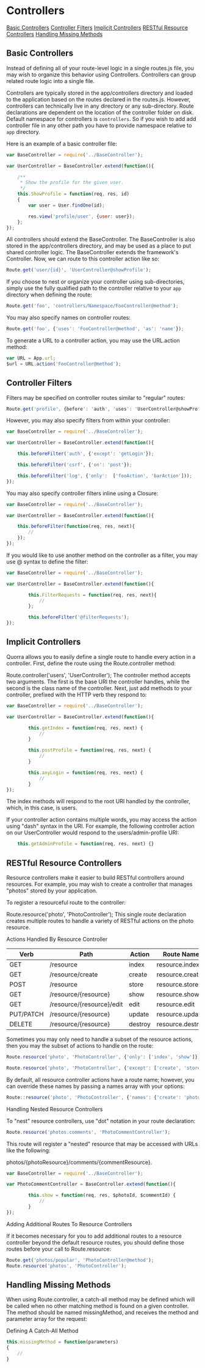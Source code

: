 # Controllers

[Basic Controllers](#basic-controllers)
[Controller Filters](#controller-filters)
[Implicit Controllers](#implicit-controllers)
[RESTful Resource Controllers](#restful-resource-controllers)
[Handling Missing Methods](#handling-missing-methods)

## Basic Controllers

Instead of defining all of your route-level logic in a single routes.js file, you may wish to organize this behavior
 using Controllers. Controllers can group related route logic into a single file.

Controllers are typically stored in the app/controllers directory and loaded to the application based on the routes
declared in the routes.js. However, controllers can technically live in any directory or any sub-directory. Route
declarations are dependent on the location of the controller folder on disk. Default namespace for controllers is
`controllers`. So if you wish to add add controller file in any other path you have to provide namespace
relative to `app` directory.

Here is an example of a basic controller file:

```javascript
var BaseController = require('../BaseController');

var UserController = BaseController.extend(function(){

    /**
     * Show the profile for the given user.
     */
    this.ShowProfile = function(req, res, id)
    {
        var user = User.findOne(id);

        res.view('profile/user', {user: user});
    };
});
```

All controllers should extend the BaseController. The BaseController is also stored in the app/controllers directory,
 and may be used as a place to put shared controller logic. The BaseController extends the framework's Controller.
 Now, we can route to this controller action like so:

```javascript
Route.get('user/{id}', 'UserController@showProfile');
```

If you choose to nest or organize your controller using sub-directories, simply use the fully qualified path to the
controller relative to your `app` directory when defining the route:

```javascript
Route.get('foo', 'controllers/Namespace/FooController@method');
```

You may also specify names on controller routes:

```javascript
Route.get('foo', {'uses': 'FooController@method', 'as': 'name'});
```

To generate a URL to a controller action, you may use the URL.action method:

```javascript
var URL = App.url;
$url = URL.action('FooController@method');
```

## Controller Filters

Filters may be specified on controller routes similar to "regular" routes:

```javascript
Route.get('profile', {before': 'auth', 'uses': 'UserController@showProfile'});
```

However, you may also specify filters from within your controller:

```javascript
var BaseController = require('../BaseController');

var UserController = BaseController.extend(function(){

    this.beforeFilter('auth', {'except': 'getLogin'});

    this.beforeFilter('csrf', {'on': 'post'});

    this.beforeFilter('log', {'only':  ['fooAction', 'barAction']));
});
```

You may also specify controller filters inline using a Closure:

```javascript
var BaseController = require('../BaseController');

var UserController = BaseController.extend(function(){

    this.beforeFilter(function(req, res, next){
        //
    });
});
```

If you would like to use another method on the controller as a filter, you may use @ syntax to define the filter:

```javascript
var BaseController = require('../BaseController');

var UserController = BaseController.extend(function(){

        this.FilterRequests = function(req, res, next){
            //
        };

        this.beforeFilter('@filterRequests');
});
```

## Implicit Controllers

Quorra allows you to easily define a single route to handle every action in a controller. First, define the route using
the Route.controller method:

Route.controller('users', 'UserController');
The controller method accepts two arguments. The first is the base URI the controller handles, while the second is the class name of the controller. Next, just add methods to your controller, prefixed with the HTTP verb they respond to:

```javascript
var BaseController = require('../BaseController');

var UserController = BaseController.extend(function(){

        this.getIndex = function(req, res, next) {
            //
        }

        this.postProfile = function(req, res, next) {
            //
        }

        this.anyLogin = function(req, res, next) {
            //
        }
});
```

The index methods will respond to the root URI handled by the controller, which, in this case, is users.

If your controller action contains multiple words, you may access the action using "dash" syntax in the URI. For example, the following controller action on our UserController would respond to the users/admin-profile URI:

```javascript
    this.getAdminProfile = function(req, res, next) {}
```

## RESTful Resource Controllers

Resource controllers make it easier to build RESTful controllers around resources. For example, you may wish to create a controller that manages "photos" stored by your application.

To register a resourceful route to the controller:

Route.resource('photo', 'PhotoController');
This single route declaration creates multiple routes to handle a variety of RESTful actions on the photo resource.

Actions Handled By Resource Controller

| Verb      | Path                      | Action  | Route Name       |
|-----------|---------------------------|---------|------------------|
| GET       | /resource                 | index   | resource.index   |
| GET       | /resource/create          | create  | resource.create  |
| POST      | /resource                 | store   | resource.store   |
| GET       | /resource/{resource}      | show    | resource.show    |
| GET       | /resource/{resource}/edit | edit    | resource.edit    |
| PUT/PATCH | /resource/{resource}      | update  | resource.update  |
| DELETE    | /resource/{resource}      | destroy | resource.destroy |

Sometimes you may only need to handle a subset of the resource actions, then you may the subset of actions to handle
on the route:

```javascript
Route.resource('photo', 'PhotoController', {'only': ['index', 'show']});

Route.resource('photo', 'PhotoController', {'except': ['create', 'store', 'update', 'destroy']});
```
By default, all resource controller actions have a route name; however, you can override these names by passing a names array with your options:

```javascript
Route::resource('photo', 'PhotoController', {'names': {'create': 'photo.build'}});
```

Handling Nested Resource Controllers

To "nest" resource controllers, use "dot" notation in your route declaration:

```javascript
Route.resource('photos.comments', 'PhotoCommentController');
```

This route will register a "nested" resource that may be accessed with URLs like the following:

photos/{photoResource}/comments/{commentResource}.

```javascript
var BaseController = require('../BaseController');

var PhotoCommentController = BaseController.extend(function(){

        this.show = function(req, res, $photoId, $commentId) {
            //
        }
});
```

Adding Additional Routes To Resource Controllers

If it becomes necessary for you to add additional routes to a resource controller beyond the default resource routes,
 you should define those routes before your call to Route.resource:

```javascript
Route.get('photos/popular', 'PhotoController@method');
Route.resource('photos', 'PhotoController');
```

## Handling Missing Methods

When using Route.controller, a catch-all method may be defined which will be called when no other matching method is
found on a given controller. The method should be named missingMethod, and receives the method and parameter array for the request:

Defining A Catch-All Method

```javascript
this.missingMethod = function(parameters)
{
    //
}
```